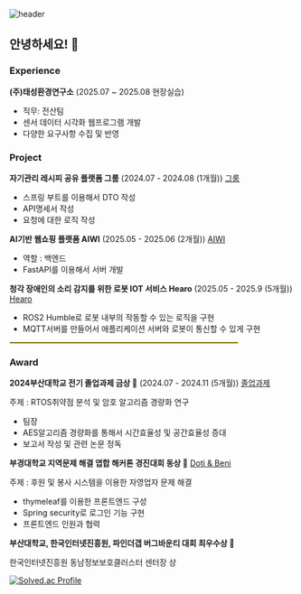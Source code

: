 ![header](https://capsule-render.vercel.app/api?type=waving)

<h2>안녕하세요! 👋</h2>
<h3>Experience</h3>
<b>(주)태성환경연구소</b>
(2025.07 ~ 2025.08 현장실습)
<ul>
  <li>직무: 전산팀</li>
  <li>센서 데이터 시각화 웹프로그램 개발</li>
  <li>다양한 요구사항 수집 및 반영</li>
</ul>

<h3>Project</h3>
<b>자기관리 레시피 공유 플랫폼 그룸</b> (2024.07 - 2024.08 (1개월)) 
<a href="https://github.com/mut-sa-mut-si/backend" target="_blank">그룸</a>
<ul>
  <li>스프링 부트를 이용해서 DTO 작성</li>
  <li>API명세서 작성</li>
  <li>요청에 대한 로직 작성</li>
</ul>
<b>AI기반 웹쇼핑 플랫폼 AIWI</b> (2025.05 - 2025.06 (2개월))
<a href="https://github.com/rkrzy/aiwi_backend" target="_blank">AIWI</a>
<ul>
  <li>역할 : 백엔드</li>
  <li>FastAPI를 이용해서 서버 개발</li>
</ul>
<b>청각 장애인의 소리 감지를 위한 로봇 IOT 서비스 Hearo</b> (2025.05 - 2025.9 (5개월))
<a href="https://github.com/Project-Hearo" target="_blank">Hearo</a>
<ul>
  <li>ROS2 Humble로 로봇 내부의 작동할 수 있는 로직을 구현</li>
  <li>MQTT서버를 만들어서 애플리케이션 서버와 로봇이 통신할 수 있게 구현</li>
</ul>

<hr style="border: 0.5px solid gold; width: 80%;">

<h3>Award</h3>
<b>2024부산대학교 전기 졸업과제 금상 🥇</b> (2024.07 - 2024.11 (5개월)) 
<a href="https://github.com/pnucse-capstone-2024/Capstone-2024-team-48" target="_blank">졸업과제</a>
<p>주제 : RTOS취약점 분석 및 암호 알고리즘 경량화 연구</p>
<ul>
  <li>팀장</li>
  <li>AES알고리즘 경량화를 통해서 시간효율성 및 공간효율성 증대</li>
  <li>보고서 작성 및 관련 논문 정독</li>
</ul>
<b>부경대학교 지역문제 해결 엽합 해커톤 경진대회 동상 🥉</b>
<a href = "https://github.com/Busan-Hackathon">Doti & Beni</a>
<p>주제 : 후원 및 봉사 시스템을 이용한 자영업자 문제 해결</p>
<ul>
  <li>thymeleaf를 이용한 프론트엔드 구성</li>
  <li>Spring security로 로그인 기능 구현</li>
  <li>프론트엔드 인원과 협력</li>
</ul>
<b>부산대학교, 한국인터넷진흥원, 파인더갭 버그바운티 대회 최우수상 🥈</b>
<p>한국인터넷진흥원 동남정보보호클러스터 센터장 상</p>

[![Solved.ac Profile](http://mazassumnida.wtf/api/v2/generate_badge?boj=wnstlr9891)](https://solved.ac/wnstlr9891/)






